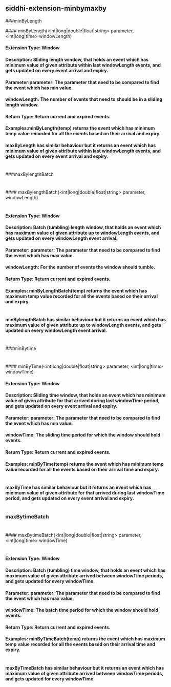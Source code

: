 ## siddhi-extension-minbymaxby

###minByLength

####<event> minByLength(<int|long|double|float|string> parameter, <int|long|time> windowLength)

####    Extension Type: Window
####    Description: Sliding length window, that holds an event which has minimum value of given attribute within last windowLength events, and gets updated on every event arrival and expiry.
####    Parameter:parameter:  The parameter that need to be compared to find the event which has min value.
####	      windowLength: The number of events that need to should be in a sliding length window.
####    Return Type: Return current and expired events.
####    Examples:minByLength(temp) returns the event which has minimum temp value recorded for all the events based on their arrival and expiry.
####
#### maxByLength has similar behaviour but it returns an event which has minimum value of given attribute within last windowLength events, and gets updated on every event arrival and expiry.
#
###maxBylengthBatch
#
####<event> maxBylengthBatch(<int|long|double|float|string> parameter, <int> windowLength)
#
####    Extension Type: Window
####    Description: Batch (tumbling) length window, that holds an event which has maximum value of given attribute up to windowLength events, and gets updated on every windowLength event arrival.
####    Parameter:  parameter:  The parameter that need to be compared to find the event which has max value.
####		windowLength: For the number of events the window should tumble.
####    Return Type: Return current and expired events.
####   Examples: minByLengthBatch(temp) returns the event which has maximum temp value recorded for all the events based on their arrival and expiry.
#
#### minBylengthBatch has similar behaviour but it returns an event which has maximum value of given attribute up to windowLength events, and gets updated on every windowLength event arrival.
#
###minBytime
#
#
####<event> minByTime(<int|long|double|float|string> parameter, <int|long|time> windowTime)
####    Extension Type: Window
####    Description: Sliding time window, that holds an event which has minimum value of given attribute for that arrived during last windowTime period, and gets updated on every event arrival and expiry.
####    Parameter:  parameter:  The parameter that need to be compared to find the event which has min value.
####		windowTime: The sliding time period for which the window should hold events.
####    Return Type: Return current and expired events.
####    Examples: minByTime(temp) returns the event which has minimum temp value recorded for all the events based on their arrival time and expiry.
#
#### maxByTime has similar behaviour but it returns an event which has minimum value of given attribute for that arrived during last windowTime period, and gets updated on every event arrival and expiry.
#
### maxBytimeBatch
#
####<event> maxBytimeBatch(<int|long|double|float|string> parameter, <int|long|time> windowTime)
#
####   Extension Type: Window
####   Description: Batch (tumbling) time window, that holds an event which has maximum value of given attribute arrived between windowTime periods, and gets updated for every windowTime.
####    Parameter: parameter:  The parameter that need to be compared to find the event which has max value.
####	       windowTime: The batch time period for which the window should hold events.
####    Return Type: Return current and expired events.
####    Examples:  minByTimeBatch(temp) returns the event which has maximum temp value recorded for all the events based on their arrival time and expiry.
#
#### maxByTimeBatch has similar behaviour but it returns an event which has maximum value of given attribute arrived between windowTime periods, and gets updated for every windowTime.
#
#
#